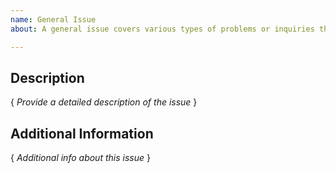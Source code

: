 ```yaml
---
name: General Issue
about: A general issue covers various types of problems or inquiries that don't fit into specific categories, such as questions, documentation errors, or miscellaneous concerns

---
```

## Description
{ *Provide a detailed description of the issue* }

## Additional Information
{ *Additional info about this issue* }